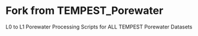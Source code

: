 # Fork from TEMPEST_Porewater
L0 to L1 Porewater Processing Scripts for ALL TEMPEST Porewater Datasets
